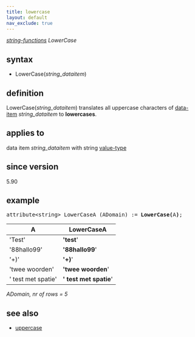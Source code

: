 ```yaml
---
title: lowercase
layout: default
nav_exclude: true
---
```

*[string-functions](string-functions) LowerCase*

## syntax

- LowerCase(*string_dataitem*)

## definition

LowerCase(*string_dataitem*) translates all uppercase characters of [data-item](data-item) *string_dataitem* to **lowercases**.

## applies to

data item *string_dataitem* with string [value-type](value-type)

## since version

5.90

## example

<pre>
attribute&lt;string&gt; LowerCaseA (ADomain) := <B>LowerCase(</B>A<B>)</B>;
</pre>

| A                  | **LowerCaseA**         |
|--------------------|------------------------|
| 'Test'             | **'test**'             |
| '88hallo99'        | **'88hallo99**'        |
| '+)'               | **'+)**'               |
| 'twee woorden'     | **'twee woorden**'     |
| ' test met spatie' | **' test met spatie**' |

*ADomain, nr of rows = 5*

## see also

- [uppercase](uppercase)